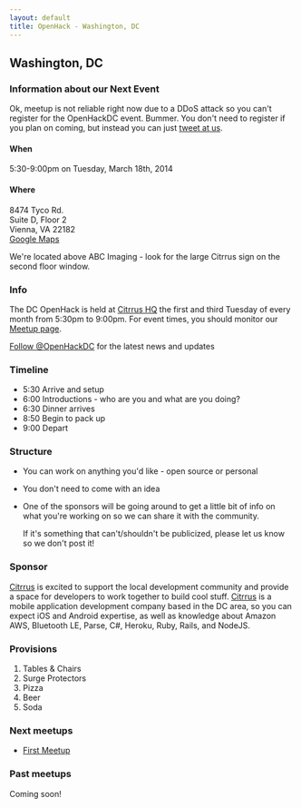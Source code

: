 ```yaml
---
layout: default
title: OpenHack - Washington, DC
---
```


## Washington, DC

### Information about our Next Event

Ok, meetup is not reliable right now due to a DDoS attack so you can't register for the OpenHackDC event. Bummer. You don't need to register if you plan on coming, but instead you can just <a href="http://twitter.com/home?status=I'll+be+in+attendance+at+the+first+OpenHackDC+event+@OpenHackDC+http%3A%2F%2Fbit.ly%2F1q17Wht" target="_blank">tweet at us</a>.

#### When

5:30-9:00pm on Tuesday, March 18th, 2014

#### Where

8474 Tyco Rd.<br />
Suite D, Floor 2<br />
Vienna, VA 22182 <br />
<a href="https://maps.google.com/?q=8474+Tyco+Rd.,+Suite+D,+Floor+2,+Vienna,+VA+22182" target="_blank">Google Maps</a><br />

We're located above ABC Imaging - look for the large Citrrus sign on the second floor window.

### Info

The DC OpenHack is held at [Citrrus HQ](http://www.citrrus.com) the first and third Tuesday of every month from 5:30pm to 9:00pm. For event times, you should monitor our <a href="http://www.meetup.com/OpenHack-DC" target="_blank">Meetup page</a>.

<a href="http://twitter.com/intent/user?screen_name=OpenHackDC" target="_blank">Follow @OpenHackDC</a> for the latest news and updates

### Timeline

* 5:30 Arrive and setup
* 6:00 Introductions - who are you and what are you doing?
* 6:30 Dinner arrives
* 8:50 Begin to pack up
* 9:00 Depart

### Structure

* You can work on anything you'd like - open source or personal
* You don't need to come with an idea
* One of the sponsors will be going around to get a little bit of info on what you're working on so we can share it with the community.
    
  If it's something that can't/shouldn't be publicized, please let us know so we don't post it!

### Sponsor

[Citrrus](http://www.citrrus.com) is excited to support the local development community and provide a space for developers to work together to build cool stuff. [Citrrus](http://www.citrrus.com) is a mobile application development company based in the DC area, so you can expect iOS and Android expertise, as well as knowledge about Amazon AWS, Bluetooth LE, Parse, C#, Heroku, Ruby, Rails, and NodeJS.

### Provisions

1. Tables & Chairs
1. Surge Protectors
1. Pizza
1. Beer
1. Soda

### Next meetups

* [First Meetup](http://www.meetup.com/OpenHack-DC/events/169121832/)

### Past meetups

Coming soon!
